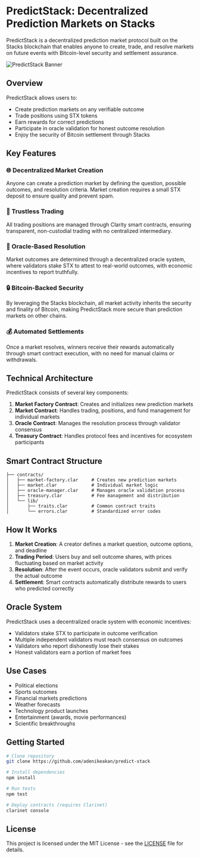 # PredictStack: Decentralized Prediction Markets on Stacks

PredictStack is a decentralized prediction market protocol built on the Stacks blockchain that enables anyone to create, trade, and resolve markets on future events with Bitcoin-level security and settlement assurance.

![PredictStack Banner](https://via.placeholder.com/800x200?text=PredictStack)

## Overview

PredictStack allows users to:
- Create prediction markets on any verifiable outcome
- Trade positions using STX tokens
- Earn rewards for correct predictions
- Participate in oracle validation for honest outcome resolution
- Enjoy the security of Bitcoin settlement through Stacks

## Key Features

### 🌐 Decentralized Market Creation
Anyone can create a prediction market by defining the question, possible outcomes, and resolution criteria. Market creation requires a small STX deposit to ensure quality and prevent spam.

### 🔄 Trustless Trading
All trading positions are managed through Clarity smart contracts, ensuring transparent, non-custodial trading with no centralized intermediary.

### 🔮 Oracle-Based Resolution
Market outcomes are determined through a decentralized oracle system, where validators stake STX to attest to real-world outcomes, with economic incentives to report truthfully.

### 🔒 Bitcoin-Backed Security
By leveraging the Stacks blockchain, all market activity inherits the security and finality of Bitcoin, making PredictStack more secure than prediction markets on other chains.

### 💰 Automated Settlements
Once a market resolves, winners receive their rewards automatically through smart contract execution, with no need for manual claims or withdrawals.

## Technical Architecture

PredictStack consists of several key components:

1. **Market Factory Contract**: Creates and initializes new prediction markets
2. **Market Contract**: Handles trading, positions, and fund management for individual markets
3. **Oracle Contract**: Manages the resolution process through validator consensus
4. **Treasury Contract**: Handles protocol fees and incentives for ecosystem participants

## Smart Contract Structure

```
├── contracts/
│   ├── market-factory.clar     # Creates new prediction markets
│   ├── market.clar             # Individual market logic
│   ├── oracle-manager.clar     # Manages oracle validation process
│   ├── treasury.clar           # Fee management and distribution
│   └── lib/
│       ├── traits.clar         # Common contract traits
│       └── errors.clar         # Standardized error codes
```

## How It Works

1. **Market Creation**: A creator defines a market question, outcome options, and deadline
2. **Trading Period**: Users buy and sell outcome shares, with prices fluctuating based on market activity
3. **Resolution**: After the event occurs, oracle validators submit and verify the actual outcome
4. **Settlement**: Smart contracts automatically distribute rewards to users who predicted correctly

## Oracle System

PredictStack uses a decentralized oracle system with economic incentives:

- Validators stake STX to participate in outcome verification
- Multiple independent validators must reach consensus on outcomes
- Validators who report dishonestly lose their stakes
- Honest validators earn a portion of market fees

## Use Cases

- Political elections
- Sports outcomes
- Financial markets predictions
- Weather forecasts
- Technology product launches
- Entertainment (awards, movie performances)
- Scientific breakthroughs

## Getting Started

```bash
# Clone repository
git clone https://github.com/adenikeakan/predict-stack

# Install dependencies
npm install

# Run tests
npm test

# Deploy contracts (requires Clarinet)
clarinet console
```

## License

This project is licensed under the MIT License - see the [LICENSE](LICENSE) file for details.
